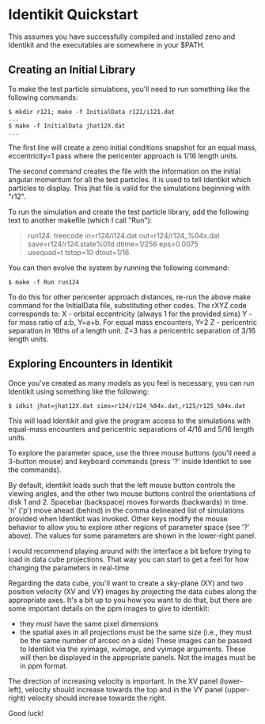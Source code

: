 # Identikit Quickstart

This assumes you have successfully compiled and installed zeno and Identikit and the executables are somewhere in your $PATH.

## Creating an Initial Library

To make the test particle simulations, you'll need to run something like the following commands:

```
$ mkdir r121; make -f InitialData r121/i121.dat
...
$ make -f InitialData jhat12X.dat
...
```

The first line will create a zeno initial conditions snapshot for an equal mass, eccentricity=1 pass where the pericenter approach is 1/16 length units.

The second command creates the file with the information on the initial angular momentum for all the test particles. It is used to tell Identikit which particles to display. This jhat file is valid for the simulations beginning with "r12".

To run the simulation and create the test particle library, add the following text to another makefile (which I call "Run"):

> run124:
>   treecode in=r124/i124.dat out=r124/r124_%04x.dat \
>       save=r124/r124.state%01d dtime=1/256 eps=0.0075 \
>       usequad=t tstop=10 dtout=1/16

You can then evolve the system by running the following command:

```
$ make -f Run run124
```

To do this for other pericenter approach distances, re-run the above make command for the InitialData file, substituting other codes. The rXYZ code corresponds to:
X - orbital eccentricity (always 1 for the provided sims)
Y - for mass ratio of a:b, Y=a+b. For equal mass encounters, Y=2
Z - pericentric separation in 16ths of a length unit. Z=3 has a
pericentric separation of 3/16 length units.

## Exploring Encounters in Identikit

Once you've created as many models as you feel is necessary, you can run Identikit using something like the following:

```
$ idkit jhat=jhat12X.dat sims=r124/r124_%04x.dat,r125/r125_%04x.dat
```

This will load Identikit and give the program access to the simulations with equal-mass encounters and pericentric separations of 4/16 and 5/16 length units.

To explore the parameter space, use the three mouse buttons (you'll need a 3-button mouse) and keyboard commands (press '?' inside Identikit to see the commands).

By default, identikit loads such that the left mouse button controls the viewing angles, and the other two mouse buttons control the orientations of disk 1 and 2. Spacebar (backspace) moves forwards (backwards) in time.  'n' ('p') move ahead (behind) in the comma delineated list of simulations provided when Identikit was invoked. Other keys modify the mouse behavior to allow you to explore other regions of parameter space (see '?' above). The values for some parameters are shown in the lower-right panel.

I would recommend playing around with the interface a bit before trying to load in data cube projections. That way you can start to get a feel for how changing the parameters in real-time

Regarding the data cube, you'll want to create a sky-plane (XY) and two position velocity (XV and VY) images by projecting the data cubes along the appropriate axes. It's a bit up to you how you want to do that, but there are some important details on the ppm images to give to identikit:
- they must have the same pixel dimensions
- the spatial axes in all projections must be the same size (i.e., they must be the same number of arcsec on a side)
These images can be passed to Identikit via the xyimage, xvimage, and vyimage arguments. These will then be displayed in the appropriate panels. Not the images must be in ppm format.

The direction of increasing velocity is important. In the XV panel (lower-left), velocity should increase towards the top and in the VY panel (upper-right) velocity should increase towards the right.

Good luck!
